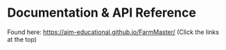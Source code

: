 # Documentation & API Reference

Found here: https://aim-educational.github.io/FarmMaster/ (Click the links at the top)